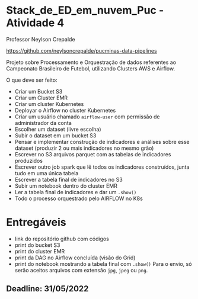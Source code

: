 # Stack_de_ED_em_nuvem_Puc - Atividade 4
Professor Neylson Crepalde

https://github.com/neylsoncrepalde/pucminas-data-pipelines

Projeto sobre Processamento e Orquestração de dados referentes ao Campeonato Brasileiro de Futebol, utilizando Clusters AWS e Airflow.

O que deve ser feito:

- Criar um Bucket S3
- Criar um Cluster EMR
- Criar um cluster Kubernetes
- Deployar o Airflow no cluster Kubernetes
- Criar um usuário chamado `airflow-user` com permissão de administrador da conta
- Escolher um dataset (livre escolha)
- Subir o dataset em um bucket S3
- Pensar e implementar construção de indicadores e análises sobre esse dataset (produzir 2 ou mais indicadores no mesmo grão)
- Escrever no S3 arquivos parquet com as tabelas de indicadores produzidos
- Escrever outro job spark que lê todos os indicadores construídos, junta tudo em uma única tabela
- Escrever a tabela final de indicadores no S3
- Subir um notebook dentro do cluster EMR
- Ler a tabela final de indicadores e dar um `.show()`
- Todo o processo orquestrado pelo AIRFLOW no K8s

# Entregáveis
- link do repositório github com códigos
- print do bucket S3
- print do cluster EMR
- print da DAG no Airflow concluída (visão do Grid)
- print do notebook mostrando a tabela final com `.show()`
Para o envio, só serão aceitos arquivos com extensão `jpg`, `jpeg` ou `png`.

## Deadline: 31/05/2022
